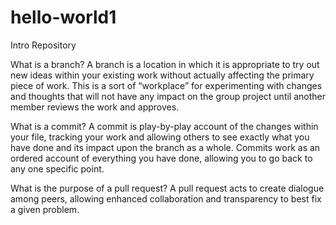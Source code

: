# hello-world1
Intro Repository

What is a branch?
A branch is a location in which it is appropriate to try out new ideas within your existing work without actually affecting the primary piece of work. This is a sort of “workplace” for experimenting with changes and  thoughts that will not have any impact on the group project until another member reviews the work and approves.

What is a commit?
A commit is play-by-play account of the changes within your file, tracking your work and allowing others to see exactly what you have done and its impact upon the branch as a whole. Commits work as an ordered account of everything you have done, allowing you to go back to any one specific point.

What is the purpose of a pull request?
A pull request acts to create dialogue among peers, allowing enhanced collaboration and transparency to best fix a given problem.
